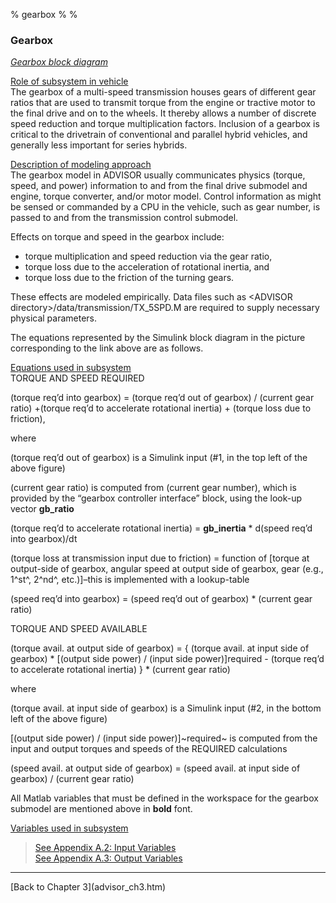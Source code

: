 % gearbox
% 
% 

<!DOCTYPE html public "-//w3c//dtd html 4.0 transitional//en">

### Gearbox

[*Gearbox block diagram*](gb.gif)

**<u>**

Role of subsystem in vehicle</b></u> \
 The gearbox of a multi-speed transmission houses gears of different
gear ratios that are used to transmit torque from the engine or tractive
motor to the final drive and on to the wheels. It thereby allows a
number of discrete speed reduction and torque multiplication factors.
Inclusion of a gearbox is critical to the drivetrain of conventional and
parallel hybrid vehicles, and generally less important for series
hybrids.

**<u>**

Description of modeling approach</b></u> \
 The gearbox model in ADVISOR usually communicates physics (torque,
speed, and power) information to and from the final drive submodel and
engine, torque converter, and/or motor model. Control information as
might be sensed or commanded by a CPU in the vehicle, such as gear
number, is passed to and from the transmission control submodel.

Effects on torque and speed in the gearbox include:

-   torque multiplication and speed reduction via the gear ratio,
-   torque loss due to the acceleration of rotational inertia, and
-   torque loss due to the friction of the turning gears.

These effects are modeled empirically. Data files such as \<ADVISOR
directory\>/data/transmission/TX\_5SPD.M are required to supply
necessary physical parameters.

The equations represented by the Simulink block diagram in the picture
corresponding to the link above are as follows.

**<u>**

Equations used in subsystem</b></u> \
 TORQUE AND SPEED REQUIRED

(torque req’d into gearbox) = (torque req’d out of gearbox) / (current
gear ratio) +(torque req’d to accelerate rotational inertia) + (torque
loss due to friction),

where

(torque req’d out of gearbox) is a Simulink input (\#1, in the top left
of the above figure)

(current gear ratio) is computed from (current gear number), which is
provided by the “gearbox controller interface” block, using the look-up
vector **gb\_ratio**

(torque req’d to accelerate rotational inertia) = **gb\_inertia** \*
d(speed req’d into gearbox)/dt

(torque loss at transmission input due to friction) = function of
[torque at output-side of gearbox, angular speed at output side of
gearbox, gear (e.g., 1^st^, 2^nd^, etc.)]–this is implemented with a
lookup-table

(speed req’d into gearbox) = (speed req’d out of gearbox) \* (current
gear ratio)

TORQUE AND SPEED AVAILABLE

(torque avail. at output side of gearbox) = { (torque avail. at input
side of gearbox) \* [(output side power) / (input side power)]required -
(torque req’d to accelerate rotational inertia) } \* (current gear
ratio)

where

(torque avail. at input side of gearbox) is a Simulink input (\#2, in
the bottom left of the above figure)

[(output side power) / (input side power)]~required~ is computed from
the input and output torques and speeds of the REQUIRED calculations

(speed avail. at output side of gearbox) = (speed avail. at input side
of gearbox) / (current gear ratio)

All Matlab variables that must be defined in the workspace for the
gearbox submodel are mentioned above in **bold** font.

**<u>**

Variables used in subsystem</b></u>

> [See Appendix A.2: Input
> Variables](advisor_appendices.htm#Input%20Gearbox) \
>  [See Appendix A.3: Output
> Variables](advisor_appendices.htm#Output%20Gearbox)

* * * * *

</p>
[Back to Chapter 3](advisor_ch3.htm)
